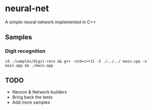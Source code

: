 # neural-net

A simple neural network implemented in C++


## Samples

### Digit recognition
```
cd ./samples/digit-reco && g++ -std=c++11 -I ./../../ main.cpp -o main.app && ./main.app
```


## TODO
- Neuron & Network builders
- Bring back the tests
- Add more samples